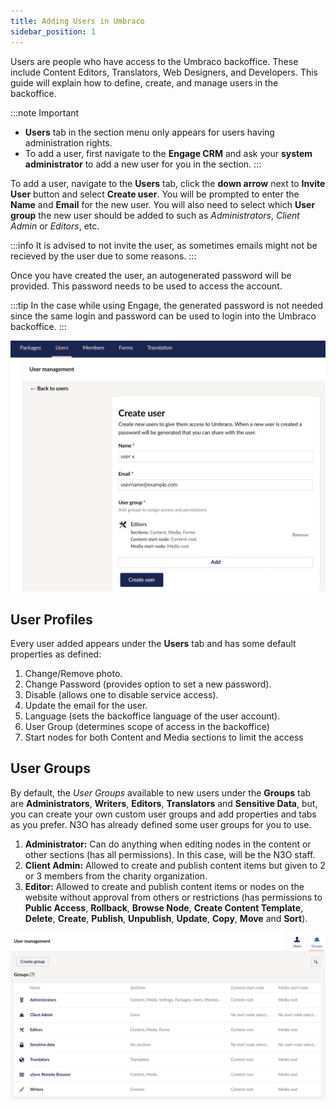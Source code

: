 ```yaml
---
title: Adding Users in Umbraco
sidebar_position: 1
---
```


Users are people who have access to the Umbraco backoffice. These include Content Editors, Translators, Web Designers, and Developers. This guide will explain how to define, create, and manage users in the backoffice.

:::note Important
- **Users** tab in the section menu only appears for users having administration rights.
- To add a user, first navigate to the **Engage CRM** and ask your **system administrator** to add a new user for you in the <K2Link route="docs/administrators/manage-users-and-roles/" text="Manage Users and Roles" isInternal/> section.
:::

To add a user, navigate to the **Users** tab, click the **down arrow** next to **Invite User** button and select **Create user**. You will be prompted to enter the **Name** and **Email** for the new user. You will also need to select which **User group** the new user should be added to such as *Administrators*, *Client Admin* or *Editors*, etc.

:::info
It is advised to not invite the user, as sometimes emails might not be recieved by the user due to some reasons.
:::

Once you have created the user, an autogenerated password will be provided. This password needs to be used to access the account. 

:::tip
In the case while using Engage, the generated password is not needed since the same login and password can be used to login into the Umbraco backoffice.
:::

![Adding a User](./adding-user.jpg)

## User Profiles

Every user added appears under the **Users** tab and has some default properties as defined:

1. Change/Remove photo.
2. Change Password (provides option to set a new password).
3. Disable (allows one to disable service access).
4. Update the email for the user.
5. Language (sets the backoffice language of the user account).
6. User Group (determines scope of access in the backoffice)
7. Start nodes for both Content and Media sections to limit the access

## User Groups

By default, the *User Groups* available to new users under the **Groups** tab are **Administrators**, **Writers**, **Editors**, **Translators** and **Sensitive Data**, but, you can create your own custom user groups and add properties and tabs as you prefer. N3O has already defined some user groups for you to use. 

1. **Administrator:** Can do anything when editing nodes in the content or other sections (has all permissions). In this case, will be the N3O staff.
2. **Client Admin:** Allowed to create and publish content items but given to 2 or 3 members from the charity organization. 
3. **Editor:** Allowed to create and publish content items or nodes on the website without approval from others or restrictions (has permissions to **Public Access**, **Rollback**, **Browse Node**, **Create Content Template**, **Delete**, **Create**, **Publish**, **Unpublish**, **Update**, **Copy**, **Move** and **Sort**).

![User groups](./user-group.jpg)


